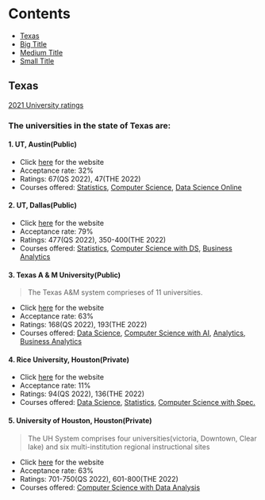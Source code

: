 # Contents

- [Texas](#texas)
- [Big Title](#big-title)
- [Medium Title](#medium-title) 
- [Small Title](#small-title) 

## Texas
[2021 University ratings](https://www.4icu.org/us/texas/)

### The universities in the state of Texas are:

#### 1. UT, Austin(Public)
* Click [here](https://gradschool.utexas.edu/) for the website
* Acceptance rate: 32%
* Ratings: 67(QS 2022), 47(THE 2022)
* Courses offered: [Statistics](https://stat.utexas.edu/academics/master-science-statistics),
                   [Computer Science](https://www.cs.utexas.edu/graduate-program/masters-program/msonline),
                   [Data Science Online](https://ms-datascience.utexas.edu/)

#### 2. UT, Dallas(Public)
* Click [here](https://graduate-admissions.utdallas.edu/) for the website
* Acceptance rate: 79%
* Ratings: 477(QS 2022), 350-400(THE 2022)
* Courses offered: [Statistics](https://www.utdallas.edu/fact-sheets/nsm/ms-statistics/),
                   [Computer Science with DS](https://www.utdallas.edu/fact-sheets/ecs/ms-computer-science/https://www.utdallas.edu/fact-sheets/ecs/ms-computer-science/),
                   [Business Analytics](https://www.utdallas.edu/fact-sheets/jsom/ms-business-analytics/)

#### 3. Texas A & M University(Public)
> The Texas A&M system comprieses of 11 universities.

* Click [here](https://www.tamu.edu/) for the website
* Acceptance rate: 63%
* Ratings: 168(QS 2022), 193(THE 2022)
* Courses offered: [Data Science](https://tamids.tamu.edu/msds/),
                   [Computer Science with AI](https://www.tamuc.edu/programs/computer-science-ms-landing-page/?utm_source=google&utm_medium=cpc&utm_campaign=COM_Programs_Grad_CompSci_COSE_2022&gclid=CjwKCAjwnZaVBhA6EiwAVVyv9L1pvDB-Nxim133uKcuizIvsKiQ0gyPNgd1beusHkCh4-Q5U15YlHBoCPDMQAvD_BwE),
                   [Analytics](https://mays.tamu.edu/ms-analytics/),
                   [Business Analytics](https://www.tamuc.edu/programs/business-analytics-ms/)
                   
#### 4. Rice University, Houston(Private)
* Click [here](https://engineering.rice.edu/) for the website
* Acceptance rate: 11%
* Ratings: 94(QS 2022), 136(THE 2022)
* Courses offered: [Data Science](https://csweb.rice.edu/academics/graduate-programs/professional-master-data-science),
                   [Statistics](https://statistics.rice.edu/academics/graduate/master-statistics),
                   [Computer Science with Spec.](https://csweb.rice.edu/academics/graduate-programs/professional-masters-programs)
                   
#### 5. University of Houston, Houston(Private)
> The UH System comprises four universities(victoria, Downtown, Clear lake) and six multi-institution regional instructional sites

* Click [here](https://www.uh.edu/graduate-school/admissions/contacts-and-deadlines/index) for the website
* Acceptance rate: 63%
* Ratings: 701-750(QS 2022), 601-800(THE 2022)
* Courses offered: [Computer Science with Data Analysis](https://uh.edu/nsm/computer-science/graduate/masters/)
